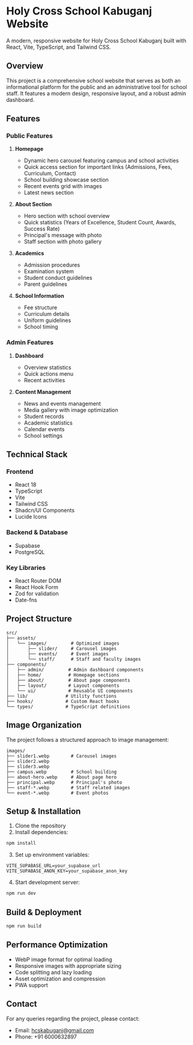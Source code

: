 # Holy Cross School Kabuganj Website

A modern, responsive website for Holy Cross School Kabuganj built with React, Vite, TypeScript, and Tailwind CSS.

## Overview

This project is a comprehensive school website that serves as both an informational platform for the public and an administrative tool for school staff. It features a modern design, responsive layout, and a robust admin dashboard.

## Features

### Public Features

1. **Homepage**
   - Dynamic hero carousel featuring campus and school activities
   - Quick access section for important links (Admissions, Fees, Curriculum, Contact)
   - School building showcase section
   - Recent events grid with images
   - Latest news section

2. **About Section**
   - Hero section with school overview
   - Quick statistics (Years of Excellence, Student Count, Awards, Success Rate)
   - Principal's message with photo
   - Staff section with photo gallery

3. **Academics**
   - Admission procedures
   - Examination system
   - Student conduct guidelines
   - Parent guidelines

4. **School Information**
   - Fee structure
   - Curriculum details
   - Uniform guidelines
   - School timing

### Admin Features

1. **Dashboard**
   - Overview statistics
   - Quick actions menu
   - Recent activities

2. **Content Management**
   - News and events management
   - Media gallery with image optimization
   - Student records
   - Academic statistics
   - Calendar events
   - School settings

## Technical Stack

### Frontend
- React 18
- TypeScript
- Vite
- Tailwind CSS
- Shadcn/UI Components
- Lucide Icons

### Backend & Database
- Supabase
- PostgreSQL

### Key Libraries
- React Router DOM
- React Hook Form
- Zod for validation
- Date-fns

## Project Structure

```
src/
├── assets/
│   └── images/         # Optimized images
│       ├── slider/     # Carousel images
│       ├── events/     # Event images
│       └── staff/      # Staff and faculty images
├── components/
│   ├── admin/         # Admin dashboard components
│   ├── home/          # Homepage sections
│   ├── about/         # About page components
│   ├── layout/        # Layout components
│   └── ui/            # Reusable UI components
├── lib/              # Utility functions
├── hooks/            # Custom React hooks
└── types/            # TypeScript definitions
```

## Image Organization

The project follows a structured approach to image management:

```
images/
├── slider1.webp        # Carousel images
├── slider2.webp
├── slider3.webp
├── campus.webp         # School building
├── about-hero.webp     # About page hero
├── principal.webp      # Principal's photo
├── staff-*.webp        # Staff related images
└── event-*.webp        # Event photos
```

## Setup & Installation

1. Clone the repository
2. Install dependencies:
```bash
npm install
```

3. Set up environment variables:
```env
VITE_SUPABASE_URL=your_supabase_url
VITE_SUPABASE_ANON_KEY=your_supabase_anon_key
```

4. Start development server:
```bash
npm run dev
```

## Build & Deployment

```bash
npm run build
```

## Performance Optimization

- WebP image format for optimal loading
- Responsive images with appropriate sizing
- Code splitting and lazy loading
- Asset optimization and compression
- PWA support

## Contact

For any queries regarding the project, please contact:
- Email: [hcskabuganj@gmail.com](mailto:hcskabuganj@gmail.com)
- Phone: +91 6000632897

